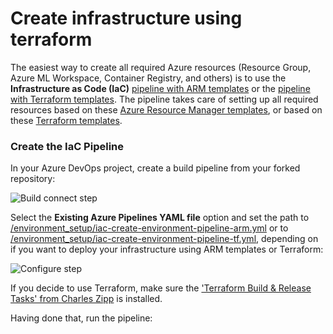 # Create infrastructure using terraform

The easiest way to create all required Azure resources (Resource Group, Azure ML Workspace, Container Registry, and others) is to use the **Infrastructure as Code (IaC)** [pipeline with ARM templates](../environment_setup/iac-create-environment-pipeline-arm.yml) or the [pipeline with Terraform templates](../environment_setup/iac-create-environment-pipeline-tf.yml). The pipeline takes care of setting up all required resources based on these [Azure Resource Manager templates](../environment_setup/arm-templates/cloud-environment.json), or based on these [Terraform templates](../environment_setup/tf-templates).


### Create the IaC Pipeline

In your Azure DevOps project, create a build pipeline from your forked repository:

![Build connect step](./images/build-connect.png)

Select the **Existing Azure Pipelines YAML file** option and set the path to [/environment_setup/iac-create-environment-pipeline-arm.yml](../environment_setup/iac-create-environment-pipeline-arm.yml) or to [/environment_setup/iac-create-environment-pipeline-tf.yml](../environment_setup/iac-create-environment-pipeline-tf.yml), depending on if you want to deploy your infrastructure using ARM templates or Terraform:

![Configure step](./images/select-iac-pipeline.png)

If you decide to use Terraform, make sure the ['Terraform Build & Release Tasks' from Charles Zipp](https://marketplace.visualstudio.com/items?itemName=charleszipp.azure-pipelines-tasks-terraform) is installed.

Having done that, run the pipeline: